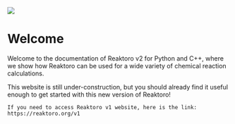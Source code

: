 ![](images/reaktoro-for-python-and-cpp.svg)

# Welcome

Welcome to the documentation of Reaktoro v2 for Python and C++, where we show
how Reaktoro can be used for a wide variety of chemical reaction calculations.

This website is still under-construction, but you should already find it
useful enough to get started with this new version of Reaktoro!

```{admonition} Looking for Reaktoro v1 website?
If you need to access Reaktoro v1 website, here is the link: https://reaktoro.org/v1
```

